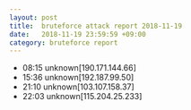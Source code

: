```yaml
---
layout: post
title:  bruteforce attack report 2018-11-19
date:   2018-11-19 23:59:59 +09:00
category: bruteforce report
---
```


* 08:15 unknown[190.171.144.66]
* 15:36 unknown[192.187.99.50]
* 21:10 unknown[103.107.158.37]
* 22:03 unknown[115.204.25.233]
